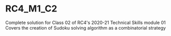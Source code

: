 # RC4_M1_C2
Complete solution for Class 02 of RC4's 2020-21 Technical Skills module 01
Covers the creation of Sudoku solving algorithm as a combinatorial strategy
